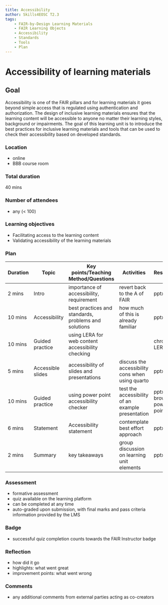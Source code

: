 ```yaml
---
title: Accessibility
author: Skills4EOSC T2.3
tags: 
    - FAIR-by-Design Learning Materials
    - FAIR Learning Objects
    - Accessibility
    - Standards
    - Tools
    - Plan
---
```


# Accessibility of learning materials

## Goal

Accessibility is one of the FAIR pillars and for learning materials it goes beyond simple access that is regulated using authentication and authorization. The design of inclusive learning materials ensures that the learning content will be accessible to anyone no matter their learning styles, background or impairments. The goal of this learning unit is to introduce the best practices for inclusive learning materials and tools that can be used to check their accessibility based on developed standards. 

### Location
- online
- BBB course room

### Total duration
40 mins

### Number of attendees
- any (< 100)

### Learning objectives
- Facilitating access to the learning content
- Validating accessibility of the learning materials

### Plan
| **Duration** | **Topic** | **Key points/Teaching Method/Questions** | **Activities** | **Resources** |
|---|---|---|---|---|
| 2 mins | Intro | importance of accessibility, requirement | revert back to the A of FAIR | pptx |
| 10 mins | Accessibility | best practices and standards, problems and solutions | how much of this is already familiar | pptx |
| 10 mins | Guided practice | using LERA for web content accessibility checking |  | chrome, LERA |
| 5 mins | Accessible slides | accessibility of slides and presentations | discuss the accessibility cons when using quarto | pptx |
| 10 mins | Guided practice | using power point accessibility checker | test the accessibility of an example presentation | pptx, browser, power point |
| 6 mins | Statement | Accessibility statement | contemplate best effort approach | pptx |
| 2 mins | Summary | key takeaways | group discussion on learning unit elements | pptx |

### Assessment
- formative assessment
- quiz available on the learning platform
- can be completed at any time
- auto-graded upon submission, with final marks and pass criteria information provided by the LMS

### Badge
- successful quiz completion counts towards the FAIR Instructor badge

### Reflection
- how did it go
- highlights: what went great
- improvement points: what went wrong

### Comments
- any additional comments from external parties acting as co-creators